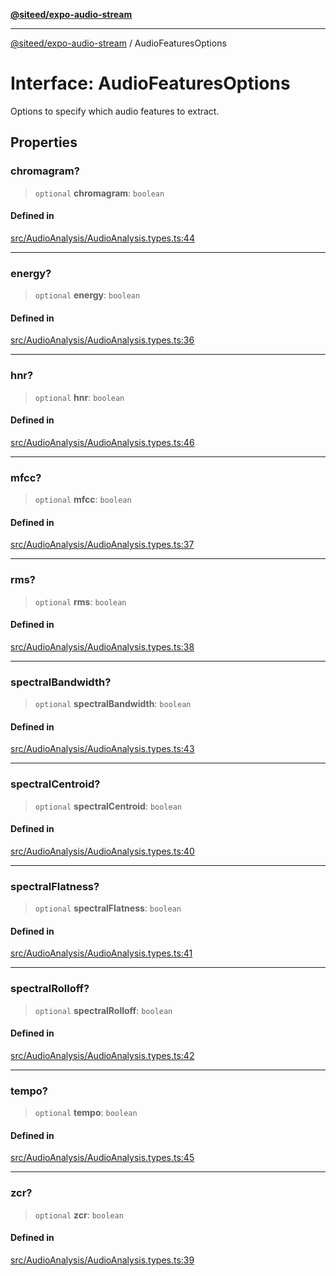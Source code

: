 [**@siteed/expo-audio-stream**](../README.md)

***

[@siteed/expo-audio-stream](../README.md) / AudioFeaturesOptions

# Interface: AudioFeaturesOptions

Options to specify which audio features to extract.

## Properties

### chromagram?

> `optional` **chromagram**: `boolean`

#### Defined in

[src/AudioAnalysis/AudioAnalysis.types.ts:44](https://github.com/deeeed/expo-audio-stream/blob/f94c6016ba4ce968cafbf68644199405f5991d7f/packages/expo-audio-stream/src/AudioAnalysis/AudioAnalysis.types.ts#L44)

***

### energy?

> `optional` **energy**: `boolean`

#### Defined in

[src/AudioAnalysis/AudioAnalysis.types.ts:36](https://github.com/deeeed/expo-audio-stream/blob/f94c6016ba4ce968cafbf68644199405f5991d7f/packages/expo-audio-stream/src/AudioAnalysis/AudioAnalysis.types.ts#L36)

***

### hnr?

> `optional` **hnr**: `boolean`

#### Defined in

[src/AudioAnalysis/AudioAnalysis.types.ts:46](https://github.com/deeeed/expo-audio-stream/blob/f94c6016ba4ce968cafbf68644199405f5991d7f/packages/expo-audio-stream/src/AudioAnalysis/AudioAnalysis.types.ts#L46)

***

### mfcc?

> `optional` **mfcc**: `boolean`

#### Defined in

[src/AudioAnalysis/AudioAnalysis.types.ts:37](https://github.com/deeeed/expo-audio-stream/blob/f94c6016ba4ce968cafbf68644199405f5991d7f/packages/expo-audio-stream/src/AudioAnalysis/AudioAnalysis.types.ts#L37)

***

### rms?

> `optional` **rms**: `boolean`

#### Defined in

[src/AudioAnalysis/AudioAnalysis.types.ts:38](https://github.com/deeeed/expo-audio-stream/blob/f94c6016ba4ce968cafbf68644199405f5991d7f/packages/expo-audio-stream/src/AudioAnalysis/AudioAnalysis.types.ts#L38)

***

### spectralBandwidth?

> `optional` **spectralBandwidth**: `boolean`

#### Defined in

[src/AudioAnalysis/AudioAnalysis.types.ts:43](https://github.com/deeeed/expo-audio-stream/blob/f94c6016ba4ce968cafbf68644199405f5991d7f/packages/expo-audio-stream/src/AudioAnalysis/AudioAnalysis.types.ts#L43)

***

### spectralCentroid?

> `optional` **spectralCentroid**: `boolean`

#### Defined in

[src/AudioAnalysis/AudioAnalysis.types.ts:40](https://github.com/deeeed/expo-audio-stream/blob/f94c6016ba4ce968cafbf68644199405f5991d7f/packages/expo-audio-stream/src/AudioAnalysis/AudioAnalysis.types.ts#L40)

***

### spectralFlatness?

> `optional` **spectralFlatness**: `boolean`

#### Defined in

[src/AudioAnalysis/AudioAnalysis.types.ts:41](https://github.com/deeeed/expo-audio-stream/blob/f94c6016ba4ce968cafbf68644199405f5991d7f/packages/expo-audio-stream/src/AudioAnalysis/AudioAnalysis.types.ts#L41)

***

### spectralRolloff?

> `optional` **spectralRolloff**: `boolean`

#### Defined in

[src/AudioAnalysis/AudioAnalysis.types.ts:42](https://github.com/deeeed/expo-audio-stream/blob/f94c6016ba4ce968cafbf68644199405f5991d7f/packages/expo-audio-stream/src/AudioAnalysis/AudioAnalysis.types.ts#L42)

***

### tempo?

> `optional` **tempo**: `boolean`

#### Defined in

[src/AudioAnalysis/AudioAnalysis.types.ts:45](https://github.com/deeeed/expo-audio-stream/blob/f94c6016ba4ce968cafbf68644199405f5991d7f/packages/expo-audio-stream/src/AudioAnalysis/AudioAnalysis.types.ts#L45)

***

### zcr?

> `optional` **zcr**: `boolean`

#### Defined in

[src/AudioAnalysis/AudioAnalysis.types.ts:39](https://github.com/deeeed/expo-audio-stream/blob/f94c6016ba4ce968cafbf68644199405f5991d7f/packages/expo-audio-stream/src/AudioAnalysis/AudioAnalysis.types.ts#L39)
